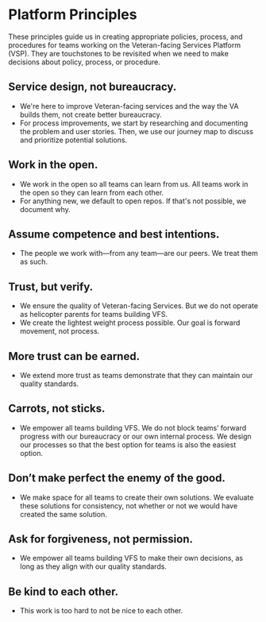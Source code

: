 # Platform Principles

These principles guide us in creating appropriate policies, process, and procedures for teams working on the Veteran-facing Services Platform \(VSP\). They are touchstones to be revisited when we need to make decisions about policy, process, or procedure.

## Service design, not bureaucracy.

* We're here to improve Veteran-facing services and the way the VA builds them, not create better bureaucracy.
* For process improvements, we start by researching and documenting the problem and user stories. Then, we use our journey map to discuss and prioritize potential solutions.

## Work in the open.

* We work in the open so all teams can learn from us. All teams work in the open so they can learn from each other.
* For anything new, we default to open repos. If that's not possible, we document why.

## Assume competence and best intentions.

* The people we work with—from any team—are our peers. We treat them as such.

## Trust, but verify.

* We ensure the quality of Veteran-facing Services. But we do not operate as helicopter parents for teams building VFS.
* We create the lightest weight process possible. Our goal is forward movement, not process.

## More trust can be earned.

* We extend more trust as teams demonstrate that they can maintain our quality standards.

## Carrots, not sticks.

* We empower all teams building VFS. We do not block teams’ forward progress with our bureaucracy or our own internal process. We design our processes so that the best option for teams is also the easiest option.

## Don’t make perfect the enemy of the good.

* We make space for all teams to create their own solutions. We evaluate these solutions for consistency, not whether or not we would have created the same solution.

## Ask for forgiveness, not permission.

* We empower all teams building VFS to make their own decisions, as long as they align with our quality standards.

## Be kind to each other.

* This work is too hard to not be nice to each other.

